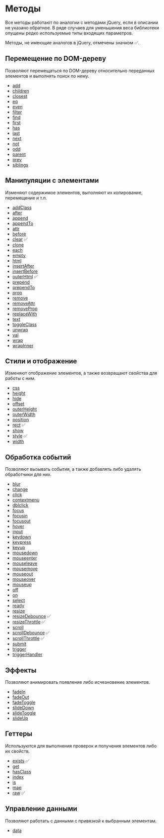 # Методы

Все методы работают по аналогии с методами jQuery, если в описании не указано обратное. В ряде случаев для уменьшения
веса библиотеки опущены редко используемые типы входящих параметров.

Методы, не имеющие аналогов в jQuery, отмечены значком :white_check_mark:.

<a name="traversing"></a>

## Перемещение по DOM-дереву

Позволяют перемещаться по DOM-дереву относительно переданных элементов и выполнять поиск по нему.

- [add](https://github.com/digikid/dom-element/blob/main/docs/TRAVERSING.md#add)
- [children](https://github.com/digikid/dom-element/blob/main/docs/TRAVERSING.md#children)
- [closest](https://github.com/digikid/dom-element/blob/main/docs/TRAVERSING.md#closest)
- [eq](https://github.com/digikid/dom-element/blob/main/docs/TRAVERSING.md#eq)
- [even](https://github.com/digikid/dom-element/blob/main/docs/TRAVERSING.md#even)
- [filter](https://github.com/digikid/dom-element/blob/main/docs/TRAVERSING.md#filter)
- [find](https://github.com/digikid/dom-element/blob/main/docs/TRAVERSING.md#find)
- [first](https://github.com/digikid/dom-element/blob/main/docs/TRAVERSING.md#first)
- [has](https://github.com/digikid/dom-element/blob/main/docs/TRAVERSING.md#has)
- [last](https://github.com/digikid/dom-element/blob/main/docs/TRAVERSING.md#last)
- [next](https://github.com/digikid/dom-element/blob/main/docs/TRAVERSING.md#next)
- [not](https://github.com/digikid/dom-element/blob/main/docs/TRAVERSING.md#not)
- [odd](https://github.com/digikid/dom-element/blob/main/docs/TRAVERSING.md#odd)
- [parent](https://github.com/digikid/dom-element/blob/main/docs/TRAVERSING.md#parent)
- [prev](https://github.com/digikid/dom-element/blob/main/docs/TRAVERSING.md#prev)
- [siblings](https://github.com/digikid/dom-element/blob/main/docs/TRAVERSING.md#siblings)

<a name="manipulation"></a>

## Манипуляции с элементами

Изменяют содержимое элементов, выполняют их копирование, перемещение и т.п.

- [addClass](https://github.com/digikid/dom-element/blob/main/docs/MANIPULATION.md#addClass)
- [after](https://github.com/digikid/dom-element/blob/main/docs/MANIPULATION.md#after)
- [append](https://github.com/digikid/dom-element/blob/main/docs/MANIPULATION.md#append)
- [appendTo](https://github.com/digikid/dom-element/blob/main/docs/MANIPULATION.md#appendTo)
- [attr](https://github.com/digikid/dom-element/blob/main/docs/MANIPULATION.md#attr)
- [before](https://github.com/digikid/dom-element/blob/main/docs/MANIPULATION.md#before)
- [clear](https://github.com/digikid/dom-element/blob/main/docs/MANIPULATION.md#clear) :white_check_mark:
- [clone](https://github.com/digikid/dom-element/blob/main/docs/MANIPULATION.md#clone)
- [each](https://github.com/digikid/dom-element/blob/main/docs/MANIPULATION.md#each)
- [empty](https://github.com/digikid/dom-element/blob/main/docs/MANIPULATION.md#empty)
- [html](https://github.com/digikid/dom-element/blob/main/docs/MANIPULATION.md#html)
- [insertAfter](https://github.com/digikid/dom-element/blob/main/docs/MANIPULATION.md#insertAfter)
- [insertBefore](https://github.com/digikid/dom-element/blob/main/docs/MANIPULATION.md#insertBefore)
- [outerHtml](https://github.com/digikid/dom-element/blob/main/docs/MANIPULATION.md#outerHtml) :white_check_mark:
- [prepend](https://github.com/digikid/dom-element/blob/main/docs/MANIPULATION.md#prepend)
- [prependTo](https://github.com/digikid/dom-element/blob/main/docs/MANIPULATION.md#prependTo)
- [prop](https://github.com/digikid/dom-element/blob/main/docs/MANIPULATION.md#prop)
- [remove](https://github.com/digikid/dom-element/blob/main/docs/MANIPULATION.md#remove)
- [removeAttr](https://github.com/digikid/dom-element/blob/main/docs/MANIPULATION.md#removeAttr)
- [removeProp](https://github.com/digikid/dom-element/blob/main/docs/MANIPULATION.md#removeProp)
- [replaceWith](https://github.com/digikid/dom-element/blob/main/docs/MANIPULATION.md#replaceWith)
- [text](https://github.com/digikid/dom-element/blob/main/docs/MANIPULATION.md#text)
- [toggleClass](https://github.com/digikid/dom-element/blob/main/docs/MANIPULATION.md#toggleClass)
- [unwrap](https://github.com/digikid/dom-element/blob/main/docs/MANIPULATION.md#unwrap)
- [val](https://github.com/digikid/dom-element/blob/main/docs/MANIPULATION.md#val)
- [wrap](https://github.com/digikid/dom-element/blob/main/docs/MANIPULATION.md#wrap)
- [wrapInner](https://github.com/digikid/dom-element/blob/main/docs/MANIPULATION.md#wrapInner)

<a name="css"></a>

## Стили и отображение

Изменяют отображение элементов, а также возвращают свойства для работы с ним.

- [css](https://github.com/digikid/dom-element/blob/main/docs/CSS.md#css)
- [height](https://github.com/digikid/dom-element/blob/main/docs/CSS.md#height)
- [hide](https://github.com/digikid/dom-element/blob/main/docs/CSS.md#hide)
- [offset](https://github.com/digikid/dom-element/blob/main/docs/CSS.md#offset)
- [outerHeight](https://github.com/digikid/dom-element/blob/main/docs/CSS.md#outerHeight)
- [outerWidth](https://github.com/digikid/dom-element/blob/main/docs/CSS.md#outerWidth)
- [position](https://github.com/digikid/dom-element/blob/main/docs/CSS.md#position)
- [rect](https://github.com/digikid/dom-element/blob/main/docs/CSS.md#rect) :white_check_mark:
- [show](https://github.com/digikid/dom-element/blob/main/docs/CSS.md#show)
- [style](https://github.com/digikid/dom-element/blob/main/docs/CSS.md#style) :white_check_mark:
- [width](https://github.com/digikid/dom-element/blob/main/docs/CSS.md#width)

<a name="events"></a>

## Обработка событий

Позволяют вызывать события, а также добавлять либо удалять обработчики для них.

- [blur](https://github.com/digikid/dom-element/blob/main/docs/EVENTS.md#event)
- [change](https://github.com/digikid/dom-element/blob/main/docs/EVENTS.md#event)
- [click](https://github.com/digikid/dom-element/blob/main/docs/EVENTS.md#event)
- [contextmenu](https://github.com/digikid/dom-element/blob/main/docs/EVENTS.md#event)
- [dblclick](https://github.com/digikid/dom-element/blob/main/docs/EVENTS.md#event)
- [focus](https://github.com/digikid/dom-element/blob/main/docs/EVENTS.md#event)
- [focusin](https://github.com/digikid/dom-element/blob/main/docs/EVENTS.md#event)
- [focusout](https://github.com/digikid/dom-element/blob/main/docs/EVENTS.md#event)
- [hover](https://github.com/digikid/dom-element/blob/main/docs/EVENTS.md#event)
- [input](https://github.com/digikid/dom-element/blob/main/docs/EVENTS.md#event)
- [keydown](https://github.com/digikid/dom-element/blob/main/docs/EVENTS.md#event)
- [keypress](https://github.com/digikid/dom-element/blob/main/docs/EVENTS.md#event)
- [keyup](https://github.com/digikid/dom-element/blob/main/docs/EVENTS.md#event)
- [mousedown](https://github.com/digikid/dom-element/blob/main/docs/EVENTS.md#event)
- [mouseenter](https://github.com/digikid/dom-element/blob/main/docs/EVENTS.md#event)
- [mouseleave](https://github.com/digikid/dom-element/blob/main/docs/EVENTS.md#event)
- [mousemove](https://github.com/digikid/dom-element/blob/main/docs/EVENTS.md#event)
- [mouseout](https://github.com/digikid/dom-element/blob/main/docs/EVENTS.md#event)
- [mouseover](https://github.com/digikid/dom-element/blob/main/docs/EVENTS.md#event)
- [mouseup](https://github.com/digikid/dom-element/blob/main/docs/EVENTS.md#event)
- [off](https://github.com/digikid/dom-element/blob/main/docs/EVENTS.md#off)
- [on](https://github.com/digikid/dom-element/blob/main/docs/EVENTS.md#on)
- [select](https://github.com/digikid/dom-element/blob/main/docs/EVENTS.md#event)
- [ready](https://github.com/digikid/dom-element/blob/main/docs/EVENTS.md#ready)
- [resize](https://github.com/digikid/dom-element/blob/main/docs/EVENTS.md#event)
- [resizeDebounce](https://github.com/digikid/dom-element/blob/main/docs/EVENTS.md#debounce) :white_check_mark:
- [resizeThrottle](https://github.com/digikid/dom-element/blob/main/docs/EVENTS.md#throttle) :white_check_mark:
- [scroll](https://github.com/digikid/dom-element/blob/main/docs/EVENTS.md#event)
- [scrollDebounce](https://github.com/digikid/dom-element/blob/main/docs/EVENTS.md#debounce) :white_check_mark:
- [scrollThrottle](https://github.com/digikid/dom-element/blob/main/docs/EVENTS.md#throttle) :white_check_mark:
- [submit](https://github.com/digikid/dom-element/blob/main/docs/EVENTS.md#event)
- [trigger](https://github.com/digikid/dom-element/blob/main/docs/EVENTS.md#trigger)
- [triggerHandler](https://github.com/digikid/dom-element/blob/main/docs/EVENTS.md#triggerHandler)

<a name="effects"></a>

## Эффекты

Позволяют анимировать появление либо исчезновение элементов.

- [fadeIn](https://github.com/digikid/dom-element/blob/main/docs/EFFECTS.md#fadeIn)
- [fadeOut](https://github.com/digikid/dom-element/blob/main/docs/EFFECTS.md#fadeOut)
- [fadeToggle](https://github.com/digikid/dom-element/blob/main/docs/EFFECTS.md#fadeToggle)
- [slideDown](https://github.com/digikid/dom-element/blob/main/docs/EFFECTS.md#slideDown)
- [slideToggle](https://github.com/digikid/dom-element/blob/main/docs/EFFECTS.md#slideToggle)
- [slideUp](https://github.com/digikid/dom-element/blob/main/docs/EFFECTS.md#slideUp)

<a name="getters"></a>

## Геттеры

Используются для выполнения проверок и получения элементов либо их свойств.

- [exists](https://github.com/digikid/dom-element/blob/main/docs/GETTERS.md#exists) :white_check_mark:
- [get](https://github.com/digikid/dom-element/blob/main/docs/GETTERS.md#get)
- [hasClass](https://github.com/digikid/dom-element/blob/main/docs/GETTERS.md#hasClass)
- [index](https://github.com/digikid/dom-element/blob/main/docs/GETTERS.md#index)
- [is](https://github.com/digikid/dom-element/blob/main/docs/GETTERS.md#is)
- [map](https://github.com/digikid/dom-element/blob/main/docs/GETTERS.md#map)
- [raw](https://github.com/digikid/dom-element/blob/main/docs/GETTERS.md#raw) :white_check_mark:

<a name="data"></a>

## Управление данными

Позволяют работать с данными с привязкой к выбранным элементам.

- [data](https://github.com/digikid/dom-element/blob/main/docs/DATA.md#data)
